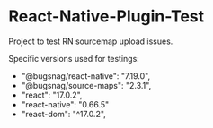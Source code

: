 # React-Native-Plugin-Test
Project to test RN sourcemap upload issues. 

Specific versions used for testings:
- "@bugsnag/react-native": "7.19.0",
- "@bugsnag/source-maps": "2.3.1",
- "react": "17.0.2",
- "react-native": "0.66.5"  
- "react-dom": "^17.0.2",


